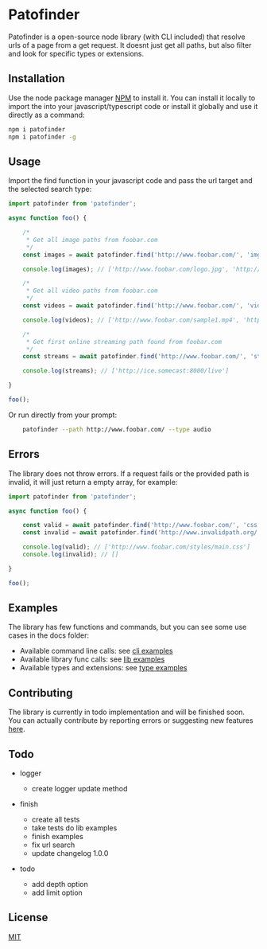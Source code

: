 # Patofinder

Patofinder is a open-source node library (with CLI included) that resolve urls of a page from a get request. It doesnt just get all paths, but also filter and look for specific types or extensions.

## Installation

Use the node package manager [NPM](https://www.npmjs.com/package/patofinder) to install it. You can install it locally to import the  into your javascript/typescript code or install it globally and use it directly as a command:

``` bash
npm i patofinder
npm i patofinder -g 
```

## Usage

Import the find function in your javascript code and pass the url target and the selected search type:

``` javascript
import patofinder from 'patofinder';

async function foo() {

    /*
     * Get all image paths from foobar.com
     */
    const images = await patofinder.find('http://www.foobar.com/', 'img');

    console.log(images); // ['http://www.foobar.com/logo.jpg', 'http://www.foobar.com/sample.png']

    /*
     * Get all video paths from foobar.com
     */
    const videos = await patofinder.find('http://www.foobar.com/', 'video');

    console.log(videos); // ['http://www.foobar.com/sample1.mp4', 'http://www.foobar.com/sample2.wmv']

    /*
     * Get first online streaming path found from foobar.com
     */
    const streams = await patofinder.find('http://www.foobar.com/', 'stream');

    console.log(streams); // ['http://ice.somecast:8000/live']

}

foo();
```

Or run directly from your prompt:

``` bash
    patofinder --path http://www.foobar.com/ --type audio
```

## Errors

The library does not throw errors. If a request fails or the provided path is invalid, it will just return a empty array, for example:

``` javascript
import patofinder from 'patofinder';

async function foo() {

    const valid = await patofinder.find('http://www.foobar.com/', 'css');
    const invalid = await patofinder.find('http://www.invalidpath.org/', 'php');

    console.log(valid); // ['http://www.foobar.com/styles/main.css']
    console.log(invalid); // []

}

foo();
```

## Examples

The library has few functions and commands, but you can see some use cases in the docs folder:

* Available command line calls: see [cli examples](./docs/example-cli.md)
* Available library func calls: see [lib examples](./docs/example-lib.md)
* Available types and extensions: see [type examples](./docs/example-type.md)

## Contributing

The library is currently in todo implementation and will be finished soon. You can actually contribute by reporting errors or suggesting new features [here](https://github.com/notelho/patofinder/issues).

## Todo

* logger
    - create logger update method

* finish
    - create all tests
    - take tests do lib examples
    - finish examples
    - fix url search
    - update changelog 1.0.0

* todo
    - add depth option
    - add limit option

## License

[MIT](./LICENSE)
